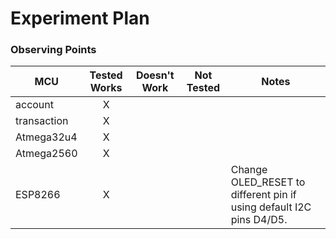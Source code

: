# Experiment Plan
### Observing Points
  MCU         |Tested Works|Doesn't Work|Not Tested|Notes
  ------------|:----------:|:----------:|:--------:|-----
  account     |      X     |            |          |
  transaction |      X     |            |          |
  Atmega32u4  |      X     |            |          |
  Atmega2560  |      X     |            |          |
  ESP8266     |      X     |            |          | Change OLED_RESET to different pin if using default I2C pins D4/D5.

###
